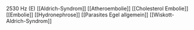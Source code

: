 2530 Hz (E)
[[Aldrich-Syndrom]]
[[Atheroembolie]]
[[Cholesterol Embolie]]
[[Embolie]]
[[Hydronephrose]]
[[Parasites Egel allgemein]]
[[Wiskott-Aldrich-Syndrom]]